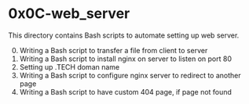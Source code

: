 # 0x0C-web_server
This directory contains Bash scripts to automate setting up web server.

0. Writing a Bash script to transfer a file from client to server
1. Writing a Bash script to install nginx on server to listen on port 80
2. Setting up .TECH doman name
3. Writing a Bash script to configure nginx server to redirect to another page
4. Writing a Bash script to have custom 404 page, if page not found
